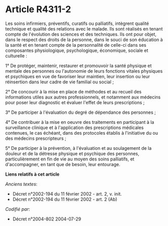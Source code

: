 # Article R4311-2

Les soins infirmiers, préventifs, curatifs ou palliatifs, intègrent qualité technique et qualité des relations avec le
malade. Ils sont réalisés en tenant compte de l'évolution des sciences et des techniques. Ils ont pour objet, dans le respect
des droits de la personne, dans le souci de son éducation à la santé et en tenant compte de la personnalité de celle-ci dans
ses composantes physiologique, psychologique, économique, sociale et culturelle :

1° De protéger, maintenir, restaurer et promouvoir la santé physique et mentale des personnes ou l'autonomie de leurs
fonctions vitales physiques et psychiques en vue de favoriser leur maintien, leur insertion ou leur réinsertion dans leur
cadre de vie familial ou social ;

2° De concourir à la mise en place de méthodes et au recueil des informations utiles aux autres professionnels, et notamment
aux médecins pour poser leur diagnostic et évaluer l'effet de leurs prescriptions ;

3° De participer à l'évaluation du degré de dépendance des personnes ;

4° De contribuer à la mise en oeuvre des traitements en participant à la surveillance clinique et à l'application des
prescriptions médicales contenues, le cas échéant, dans des protocoles établis à l'initiative du ou des médecins
prescripteurs ;

5° De participer à la prévention, à l'évaluation et au soulagement de la douleur et de la détresse physique et psychique des
personnes, particulièrement en fin de vie au moyen des soins palliatifs, et d'accompagner, en tant que de besoin, leur
entourage.

**Liens relatifs à cet article**

_Anciens textes_:

  - Décret n°2002-194 du 11 février 2002 - art. 2, v. init.
  - Décret n°2002-194 du 11 février 2002 - art. 2 (Ab)

_Codifié par_:

  - Décret n°2004-802 2004-07-29
